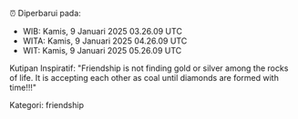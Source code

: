 ⏰ Diperbarui pada:
- WIB: Kamis, 9 Januari 2025 03.26.09 UTC
- WITA: Kamis, 9 Januari 2025 04.26.09 UTC
- WIT: Kamis, 9 Januari 2025 05.26.09 UTC

Kutipan Inspiratif:
"Friendship is not finding gold or silver among the rocks of life. It is accepting each other as coal until diamonds are formed with time!!!"


Kategori: friendship

